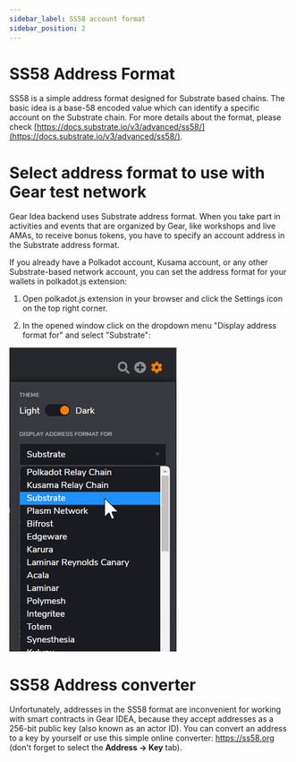 ```yaml
---
sidebar_label: SS58 account format
sidebar_position: 2
---
```


# SS58 Address Format

SS58 is a simple address format designed for Substrate based chains. The basic idea is a base-58 encoded value which can identify a specific account on the Substrate chain. For more details about the format, please check [https://docs.substrate.io/v3/advanced/ss58/](https://docs.substrate.io/v3/advanced/ss58/).

# Select address format to use with Gear test network

Gear Idea backend uses Substrate address format. When you take part in activities and events that are organized by Gear, like workshops and live AMAs, to receive bonus tokens, you have to specify an account address in the Substrate address format.

If you already have a Polkadot account, Kusama account, or any other Substrate-based network account, you can set the address format for your wallets in polkadot.js extension:

1. Open polkadot.js extension in your browser and click the Settings icon on the top right corner.

2. In the opened window click on the dropdown menu "Display address format for" and select "Substrate":

![img alt](./img/address-format.png)

# SS58 Address converter
Unfortunately, addresses in the SS58 format are inconvenient for working with smart contracts in Gear IDEA, because they accept addresses as a 256-bit public key (also known as an actor ID). You can convert an address to a key by yourself or use this simple online converter: https://ss58.org (don't forget to select the **Address → Key** tab).
